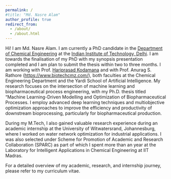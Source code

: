 ```yaml
---
permalink: /
#title: "Md. Nasre Alam"
author_profile: true
redirect_from: 
  - /about/
  - /about.html
---
```


Hi! I am Md. Nasre Alam. I am currently a PhD candidate in the [Department of Chemical Engineering](https://chemical.iitd.ac.in/) at the [Indian Institute of Technology, Delhi](https://home.iitd.ac.in/). I am towards the finalisation of my PhD with my synopsis presentation completed and I am plan to submit the thesis within two to three months. I am working with Prof. [Hariprasad Kodamana](https://web.iitd.ac.in/~kodamana/index.html) and with Prof. Anurag S. Rathore (https://www.biotechcmz.com/), both faculties at 
the Chemical Engineering Department and the Yardi School of Artificial Intelligence.   My research focuses on the intersection of machine learning and biopharmaceutical process engineering, with my Ph.D. thesis titled “Machine Learning-Driven Modelling and Optimization of Biopharmaceutical Processes. I employ advanced deep learning techniques and multiobjective optimization approaches to improve the efficiency and productivity of downstream bioprocessing, particularly for biopharmaceutical production. 


During my M.Tech, I also gained valuable research experience during an academic internship at the University of Witwatersrand, Johannesburg, where I worked on water network optimization for industrial applications. I was also selected under Scheme for Promotion of Academic and Research Collaboration (SPARC) as part of which I spent more than an year at the Laboratory for
Intelligent Applications in Chemical Engineering at IIT Madras.

For a detailed overview of my academic, research, and internship journey, please refer to my curriculum vitae.


